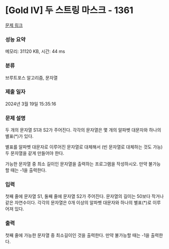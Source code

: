 # [Gold IV] 두 스트링 마스크 - 1361 

[문제 링크](https://www.acmicpc.net/problem/1361) 

### 성능 요약

메모리: 31120 KB, 시간: 44 ms

### 분류

브루트포스 알고리즘, 문자열

### 제출 일자

2024년 3월 19일 15:35:16

### 문제 설명

<p>두 개의 문자열 S1과 S2가 주어진다. 각각의 문자열은 몇 개의 알파벳 대문자와 하나의 별표(*)가 있다.</p>

<p>별표를 알파벳 대문자로 이루어진 문자열로 대체해서 (빈 문자열로 대체하는 것도 가능) 두 문자열을 같게 만들어야 한다.</p>

<p>가능한 문자열 중 최소 길이인 문자열을 출력하는 프로그램을 작성하시오. 만약 불가능할 때는 -1을 출력한다.</p>

### 입력 

 <p>첫째 줄에 문자열 S1, 둘째 줄에 문자열 S2가 주어진다. 문자열의 길이는 50보다 작거나 같은 자연수이다. 각각의 문자열은 0개 이상의 알파벳 대문자와 하나의 별표(*)로 이루어져 있다.</p>

### 출력 

 <p>첫째 줄에 가능한 문자열 중 최소길이인 것을 출력한다. 만약 불가능할 때는 -1을 출력한다.</p>


